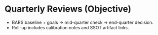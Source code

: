 # Quarterly Reviews (Objective)

- BARS baseline + goals → mid-quarter check → end-quarter decision.
- Roll-up includes calibration notes and SSOT artifact links.